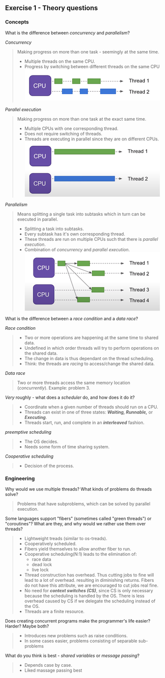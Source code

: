 Exercise 1 - Theory questions
-----------------------------

### Concepts

What is the difference between *concurrency* and *parallelism*?

*Concurrency*

>Making progress on more than one task - seemingly at the same time.
>- Multiple threads on the same CPU.
>- Progress by switching between different threads on the same CPU  
>![concurrency](./concurrency.png)

*Parallel execution*

>Making progress on more than one task at the exact same time.
>- Multiple CPUs with one corresponding thread. 
>- Does not require switching of threads. 
>- Threads are executing in parallel since they are on different CPUs.
>![parallel_ex](./parallel_ex.png)

*Parallelism*

> Means splitting a single task into subtasks which in turn can be executed in parallel.
> - Splitting a task into subtasks.
> - Every subtask has it's own corresponding thread.
> - These threads are run on multiple CPUs such that there is *parallel execution*.
> - Combination of *concurrency* and *parallel execution*.
> ![parallelism](./parallelism.png)



What is the difference between a *race condition* and a *data race*? 

*Race condition*

> - Two or more operations are happening at the same time to shared data.
> - Undefined in which order threads will try to perform operations on the shared data.
> - The change in data is thus dependant on the thread scheduling.
> - Think: the threads are *racing* to access/change the shared data.

*Data race*

> Two or more threads access the same memory location (*concurrently*).
> Example: problem 3.

*Very* roughly - what does a *scheduler* do, and how does it do it?

> - Coordinate when a given number of threads should run on a CPU. 
> - Threads can exist in one of three states: ***Waiting, Runnable,*** or ***Executing***. 
> - Threads start, run, and complete in an ***interleaved*** fashion. 

*preemptive scheduling*

> - The OS decides.
> - Needs some form of time sharing system.


*Cooperative scheduling*

> - Decision of the process.

### Engineering

Why would we use multiple threads? What kinds of problems do threads solve?

> Problems that have subproblems, which can be solved by parallel execution.

Some languages support "fibers" (sometimes called "green threads") or "coroutines"? What are they, and why would we rather use them over threads?

> - Lightweight treads (similar to os-treads).
> - Cooperatively scheduled.
> - Fibers yield themselves to allow another fiber to run.
> - Cooperative scheduling(N:1) leads to the elimination of:
>   - race data
>   - dead lock
>   - live lock
> - Thread construction has overhead. Thus cutting jobs to fine will lead to a lot of overhead.
> resulting in diminishing returns.
> Fibers do not have this attribute, we are encouraged to cut jobs real fine.
> - No need for ***context switches (CS)***, since CS is only necessary because the scheduling is handled by the OS.
> There is less overhead caused by CS if we delegate the scheduling instead of the OS.
> - Threads are a finite resource.



Does creating concurrent programs make the programmer's life easier? Harder? Maybe both?

> - Introduces new problems such as raise conditions.
> - In some cases easier, problems consisting of separable sub-problems

What do you think is best - *shared variables* or *message passing*?
> - Depends case by case. 
> - Liked massage passing best

